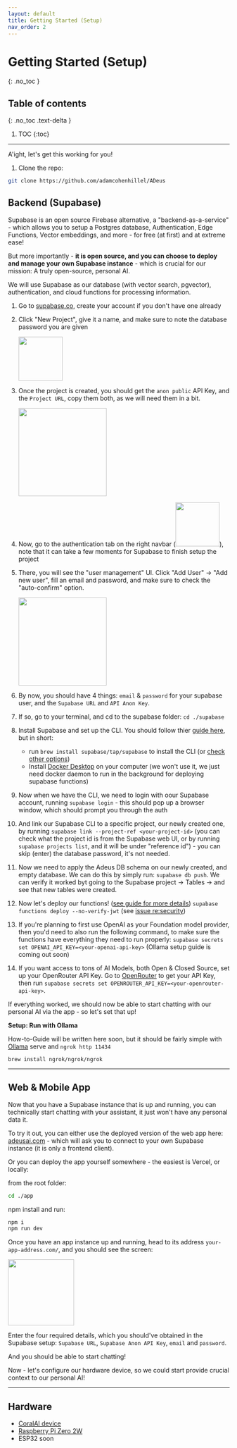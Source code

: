 ```yaml
---
layout: default
title: Getting Started (Setup)
nav_order: 2
---
```


# Getting Started (Setup)
{: .no_toc }

## Table of contents
{: .no_toc .text-delta }

1. TOC
{:toc}

---

A'ight, let's get this working for you!

1. Clone the repo:

```bash
git clone https://github.com/adamcohenhillel/ADeus
```

## Backend (Supabase)

Supabase is an open source Firebase alternative, a "backend-as-a-service" - which allows you to setup a Postgres database, Authentication, Edge Functions, Vector embeddings, and more - for free (at first) and at extreme ease!

But more importantly - **it is open source, and you can choose to deploy and manage your own Supabase instance** - which is crucial for our mission: A truly open-source, personal AI.

We will use Supabase as our database (with vector search, pgvector), authentication, and cloud functions for processing information.

1. Go to [supabase.co](https://supabase.co), create your account if you don't have one already
2. Click "New Project", give it a name, and make sure to note the database password you are given

   <img src="../images/supabase_new_prpject.png" width="100">

3. Once the project is created, you should get the `anon public` API Key, and the `Project URL`, copy them both, as we will need them in a bit.

   <img src="../images/supabase_creds.png" width="200">

4. Now, go to the authentication tab on the right navbar (<img src="../images/supabase_auth.png" width="100">), note that it can take a few moments for Supabase to finish setup the project

5. There, you will see the "user management" UI. Click "Add User" -> "Add new user", fill an email and password, and make sure to check the "auto-confirm" option.

   <img src="../images/supabase_new_user.png" width="200">

6. By now, you should have 4 things: `email` & `password` for your supabase user, and the `Supabase URL` and `API Anon Key`.

7. If so, go to your terminal, and cd to the supabase folder: `cd ./supabase`

8. Install Supabase and set up the CLI. You should follow thier [guide here](https://supabase.com/../guides/cli/getting-started?platform=macos#installing-the-supabase-cli), but in short:
   - run `brew install supabase/tap/supabase` to install the CLI (or [check other options](https://supabase.com/../guides/cli/getting-started))
   - Install [Docker Desktop](https://www.docker.com/products/docker-desktop/) on your computer (we won't use it, we just need docker daemon to run in the background for deploying supabase functions)
9. Now when we have the CLI, we need to login with oour Supabase account, running `supabase login` - this should pop up a browser window, which should prompt you through the auth
10. And link our Supabase CLI to a specific project, our newly created one, by running `supabase link --project-ref <your-project-id>` (you can check what the project id is from the Supabase web UI, or by running `supabase projects list`, and it will be under "reference id") - you can skip (enter) the database password, it's not needed.
11. Now we need to apply the Adeus DB schema on our newly created, and empty database. We can do this by simply run: `supabase db push`. We can verify it worked byt going to the Supabase project -> Tables -> and see that new tables were created.
12. Now let's deploy our functions! ([see guide for more details](https://supabase.com/../guides/functions/deploy)) `supabase functions deploy --no-verify-jwt` (see [issue re:security](https://github.com/adamcohenhillel/AdDeus/issues/3))
13. If you're planning to first use OpenAI as your Foundation model provider, then you'd need to also run the following command, to make sure the functions have everything they need to run properly: `supabase secrets set OPENAI_API_KEY=<your-openai-api-key>` (Ollama setup guide is coming out soon)
14. If you want access to tons of AI Models, both Open & Closed Source, set up your OpenRouter API Key. Go to [OpenRouter](https://openrouter.ai/) to get your API Key, then run `supabase secrets set OPENROUTER_API_KEY=<your-openrouter-api-key>`.

If everything worked, we should now be able to start chatting with our personal AI via the app - so let's set that up!


**Setup: Run with Ollama**

How-to-Guide will be written here soon, but it should be fairly simple with [Ollama](https://ollama.ai/) serve and `ngrok http 11434`

```
brew install ngrok/ngrok/ngrok
```

---

## Web & Mobile App

Now that you have a Supabase instance that is up and running, you can technically start chatting with your assistant, it just won't have any personal data it.

To try it out, you can either use the deployed version of the web app here: [adeusai.com](https://adeusai.com) - which will ask you to connect to your own Supabase instance (it is only a frontend client).

Or you can deploy the app yourself somewhere - the easiest is Vercel, or locally:

from the root folder:

```bash
cd ./app
```

npm install and run:

```bash
npm i
npm run dev
```

Once you have an app instance up and running, head to its address `your-app-address.com/`, and you should see the screen:

<img src="../images/login_screenshot.png" width="150">

Enter the four required details, which you should've obtained in the Supabase setup: `Supabase URL`, `Supabase Anon API Key`, `email` and `password`.

And you should be able to start chatting!

Now - let's configure our hardware device, so we could start provide crucial context to our personal AI!

---

## Hardware

- [CoralAI device](https://docs.adeus.ai/archive/setup_coralai.html)
- [Raspberry Pi Zero 2W](https://docs.adeus.ai/guides/setup_raspberry_pi_zero.html)
- ESP32 soon
